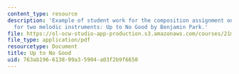 ```yaml
---
content_type: resource
description: 'Example of student work for the composition assignment on counterpoint
  for two melodic instruments: Up to No Good by Benjamin Park.'
file: https://ol-ocw-studio-app-production.s3.amazonaws.com/courses/21m-351-music-composition-fall-2008/763ab196613899a35904a03f2b9f6650_park_nogood.pdf
file_type: application/pdf
resourcetype: Document
title: Up to No Good
uid: 763ab196-6138-99a3-5904-a03f2b9f6650
---
```

